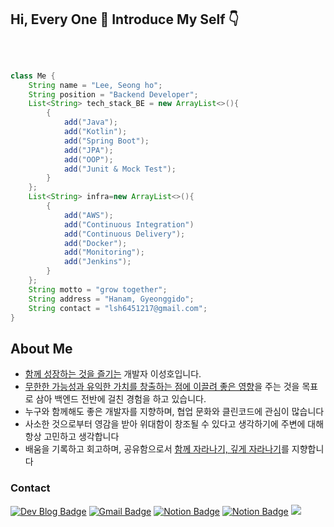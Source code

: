 <H2> Hi, Every One 🤗 Introduce My Self 👇 </H2>
<br>

```java

class Me {
	String name = "Lee, Seong ho";
	String position = "Backend Developer";
	List<String> tech_stack_BE = new ArrayList<>(){
		{
			add("Java");
			add("Kotlin");
			add("Spring Boot");
			add("JPA");
			add("OOP");
			add("Junit & Mock Test");
		}
	};
	List<String> infra=new ArrayList<>(){
		{
			add("AWS");
			add("Continuous Integration")
			add("Continuous Delivery");
			add("Docker");
			add("Monitoring");
			add("Jenkins");
		}
	};
	String motto = "grow together";
	String address = "Hanam, Gyeonggido";
	String contact = "lsh6451217@gmail.com";
}

```

## About Me 
- [함께 성장하는 것을 즐기는](https://learngoeson.tistory.com/entry/%F0%9F%92%A1-%EB%AA%A8%ED%95%A8%EC%BD%94-%EC%8A%A4%ED%84%B0%EB%94%94-%EB%B6%80%ED%84%B0-%ED%95%98%EB%A3%A8%ED%95%98%EB%82%98-%EC%95%8C%EA%B3%A0%EB%A6%AC%EC%A6%98%EA%B9%8C%EC%A7%80-%EB%A7%8C%EB%93%A4%EA%B2%8C-%EB%90%9C-%EC%9D%B4%EC%9C%A0) 개발자 이성호입니다.
- [무한한 가능성과 유익한 가치를 창출하는 점에 이끌려 좋은 영향](https://learngoeson.tistory.com/entry/%F0%9F%99%8C-%EB%82%B4%EA%B0%80-%EC%A7%80%ED%96%A5%ED%95%98%EB%8A%94-%EA%B0%9C%EB%B0%9C%EC%9E%90%EB%A1%9C%EC%84%9C%EC%9D%98-%EB%B0%A9%ED%96%A5)을 주는 것을 목표로 삼아 백엔드 전반에 걸친 경험을 하고 있습니다.
- 누구와 함께해도 좋은 개발자를 지향하며, 협업 문화와 클린코드에 관심이 많습니다
- 사소한 것으로부터 영감을 받아 위대함이 창조될 수 있다고 생각하기에 주변에 대해 항상 고민하고 생각합니다
- 배움을 기록하고 회고하며, 공유함으로서 [함께 자라나기, 깊게 자라나기](https://learngoeson.tistory.com/59)를 지향합니다


### Contact
[![Dev Blog Badge](http://img.shields.io/badge/-Dev%20Blog-316B83?style=flat&logo=github&link=https://learngoeson.tistory.com/)](https://learngoeson.tistory.com/)
[![Gmail Badge](https://img.shields.io/badge/Gmail-5F939A?style=flat&logo=Gmail&logoColor=white&link=mailto:lsh6451217@gmail.com)](mailto:lsh6451217@gmail.com)
[![Notion Badge](http://img.shields.io/badge/-AboutMe-63B4B8?style=flat&logo=notion&link=https://substantial-offer-24f.notion.site/1b8ee2c9fe234ce0a04b031d41802cbd)](https://lavish-archeology-de0.notion.site/d929c0c28a15459b9a62801a8224489e)
[![Notion Badge](http://img.shields.io/badge/-Portfolio-63B4B8?style=flat&logo=notion&link=https://substantial-offer-24f.notion.site/1b8ee2c9fe234ce0a04b031d41802cbd)](https://lavish-archeology-de0.notion.site/0671dea1f4aa4bc295ba50d802495d83?v=8721c03052274549a7d7a710294e8167&pvs=4)
<a href="https://www.instagram.com/e.t.c_lee" target="_blank"><img src="https://img.shields.io/badge/Instagram-E4405F?style=flat-square&logo=Instagram&logoColor=white"/></a>
